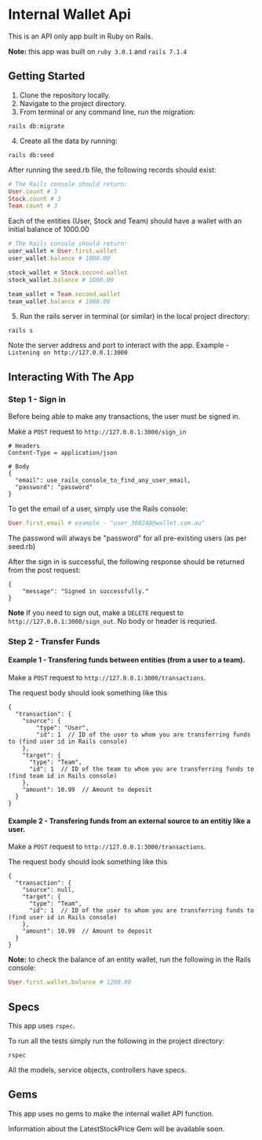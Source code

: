 # Internal Wallet Api

This is an API only app built in Ruby on Rails.

**Note:** this app was built on `ruby 3.0.1` and `rails 7.1.4`

## Getting Started

1. Clone the repository locally.
2. Navigate to the project directory.
3. From terminal or any command line, run the migration: 
```
rails db:migrate
```
4. Create all the data by running:
```
rails db:seed 
```

After running the seed.rb file, the following records should exist:

```ruby
# The Rails console should return:
User.count # 3
Stock.count # 3
Team.count # 3
```

Each of the entities (User, Stock and Team) should have a wallet with an initial balance of 1000.00

```ruby
# The Rails console should return:
user_wallet = User.first.wallet
user_wallet.balance # 1000.00

stock_wallet = Stock.second.wallet
stock_wallet.balance # 1000.00

team_wallet = Team.second.wallet
team_wallet.balance # 1000.00
```
5. Run the rails server in terminal (or similar) in the local project directory: 

```
rails s
```

Note the server address and port to interact with the app. Example - `Listening on http://127.0.0.1:3000`

## Interacting With The App

### Step 1 - Sign in

Before being able to make any transactions, the user must be signed in.

Make a `POST` request to `http://127.0.0.1:3000/sign_in`

```
# Headers
Content-Type = application/json

# Body
{
  "email": use_rails_console_to_find_any_user_email,
  "password": "password"
}
```

To get the email of a user, simply use the Rails console:

```ruby
User.first.email # example - "user_300248@wallet.com.au"
```

The password will always be "password" for all pre-existing users (as per seed.rb)

After the sign in is successful, the following response should be returned from the post request:
```
{
    "message": "Signed in successfully."
}
```

**Note** If you need to sign out, make a `DELETE` request to `http://127.0.0.1:3000/sign_out`. No body or header is requried. 

### Step 2 - Transfer Funds

#### Example 1 - Transfering funds between entities (from a user to a team).

Make a `POST` request to `http://127.0.0.1:3000/transactions`.

The request body should look something like this
```
{
  "transaction": {
    "source": {
        "type": "User",
        "id": 1  // ID of the user to whom you are transferring funds to (find user id in Rails console)
    },
    "target": {
      "type": "Team",
      "id": 1  // ID of the team to whom you are transferring funds to (find team id in Rails console)
    },
    "amount": 10.99  // Amount to deposit
  }
}
```


#### Example 2 - Transfering funds from an external source to an entitiy like a user.

Make a `POST` request to `http://127.0.0.1:3000/transactions`.

The request body should look something like this
```
{
  "transaction": {
    "source": null,
    "target": {
      "type": "Team",
      "id": 1  // ID of the user to whom you are transferring funds to (find user id in Rails console)
    },
    "amount": 10.99  // Amount to deposit
  }
}
```

**Note:** to check the balance of an entity wallet, run the following in the Rails console:
```ruby
User.first.wallet.balance # 1200.00
```

## Specs

This app uses `rspec`.

To run all the tests simply run the following in the project directory:

```
rspec
```

All the models, service objects, controllers have specs.

## Gems

This app uses no gems to make the internal wallet API function. 

Information about the LatestStockPrice Gem will be available soon. 

